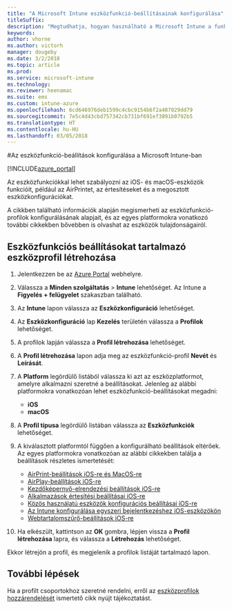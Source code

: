 ```yaml
---
title: "A Microsoft Intune eszközfunkció-beállításainak konfigurálása"
titleSuffix: 
description: "Megtudhatja, hogyan használható a Microsoft Intune a funkciók kezelt eszközökön való konfigurálásához."
keywords: 
author: vhorne
ms.author: victorh
manager: dougeby
ms.date: 3/2/2018
ms.topic: article
ms.prod: 
ms.service: microsoft-intune
ms.technology: 
ms.reviewer: heenamac
ms.suite: ems
ms.custom: intune-azure
ms.openlocfilehash: 6cd646976deb1599c4cbc9154b6f2a487029dd79
ms.sourcegitcommit: 7e5c4d43cbd757342cb731bf691ef3891b0792b5
ms.translationtype: HT
ms.contentlocale: hu-HU
ms.lasthandoff: 03/05/2018
---
```

#<a name="configure-device-feature-settings-in-microsoft-intune"></a>Az eszközfunkció-beállítások konfigurálása a Microsoft Intune-ban

[!INCLUDE[azure_portal](./includes/azure_portal.md)]

Az eszközfunkciókkal lehet szabályozni az iOS- és macOS-eszközök funkcióit, például az AirPrintet, az értesítéseket és a megosztott eszközkonfigurációkat.

A cikkben található információk alapján megismerheti az eszközfunkció-profilok konfigurálásának alapjait, és az egyes platformokra vonatkozó további cikkekben bővebben is olvashat az eszközök tulajdonságairól.

## <a name="create-a-device-profile-containing-device-feature-settings"></a>Eszközfunkciós beállításokat tartalmazó eszközprofil létrehozása

1. Jelentkezzen be az [Azure Portal](https://portal.azure.com) webhelyre.
2. Válassza a **Minden szolgáltatás** > **Intune** lehetőséget. Az Intune a **Figyelés + felügyelet** szakaszban található.
3. Az **Intune** lapon válassza az **Eszközkonfiguráció** lehetőséget.
2. Az **Eszközkonfiguráció** lap **Kezelés** területén válassza a **Profilok** lehetőséget.
3. A profilok lapján válassza a **Profil létrehozása** lehetőséget.
4. A **Profil létrehozása** lapon adja meg az eszközfunkció-profil **Nevét** és **Leírását**.
5. A **Platform** legördülő listából válassza ki azt az eszközplatformot, amelyre alkalmazni szeretné a beállításokat. Jelenleg az alábbi platformokra vonatkozóan lehet eszközfunkció-beállításokat megadni:
    - **iOS**
    - **macOS**
6. A **Profil típusa** legördülő listában válassza az **Eszközfunkciók** lehetőséget. 
7. A kiválasztott platformtól függően a konfigurálható beállítások eltérőek. Az egyes platformokra vonatkozóan az alábbi cikkekben találja a beállítások részletes ismertetését:
    - [AirPrint-beállítások iOS-re és MacOS-re](air-print-settings-ios-macos.md)
    - [AirPlay-beállítások iOS-re](airplay-settings-ios.md)
    - [Kezdőképernyő-elrendezési beállítások iOS-re](home-screen-settings-ios.md)
    - [Alkalmazások értesítési beállításai iOS-re](app-notification-settings-ios.md)
    - [Közös használatú eszközök konfigurációs beállításai iOS-re](shared-device-settings-ios.md)
    - [Az Intune konfigurálása egyszeri bejelentkezéshez iOS-eszközökön](sso-ios.md)
    - [Webtartalomszűrő-beállítások iOS-re](web-content-filter-settings-ios.md)

8. Ha elkészült, kattintson az **OK** gombra, lépjen vissza a **Profil létrehozása** lapra, és válassza a **Létrehozás** lehetőséget.

Ekkor létrejön a profil, és megjelenik a profilok listáját tartalmazó lapon.
## <a name="next-steps"></a>További lépések

Ha a profilt csoportokhoz szeretné rendelni, erről az [eszközprofilok hozzárendelését](device-profile-assign.md) ismertető cikk nyújt tájékoztatást.




